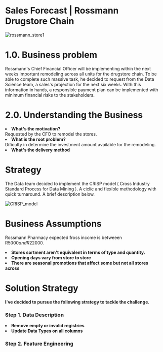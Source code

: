 # Sales Forecast | Rossmann Drugstore Chain

![rossmann_store1](https://user-images.githubusercontent.com/30410050/185254615-515bffcc-43d4-4831-a58d-ed1d895c1307.jpg)




# 1.0. Business problem

Rossmann's Chief Financial Officer will be implementing within the next weeks important remodeling across all units for the drugstore chain. 
To be able to complete such massive task, he decided to request from the Data Science team, a sales's projection for the next six weeks. With this information in hands, a responsible payment plan can be implemented with minimum financial risks to the stakeholders.  

# 2.0. Understanding the Business

<li><strong>What's the motivation?</strong></li> Requested by the CFO to remodel the stores.

<li><strong> What is the root problem?</strong></li> Dificulty in determine the investment amount available for the remodeling.

<li><strong>What's the delivery method</strong></li> 
 



# Strategy

The Data team decided to implement the CRISP model ( Cross Industry Standard Process for Data Mining ). A ciclic and flexible methodology with quick turnaround.
A brief description below.


![CRISP_model](https://user-images.githubusercontent.com/30410050/185259805-bfa281c7-430a-4ec4-a50e-040f5563aa6d.png)

# Business Assumptions

Rossmann Pharmacy expected fross income is betweeen R$5000 and R$22000. 

<li><strong>Stores sortment aren't equivalent in terms of type and quantity.</strong></li> 
<li><strong>Opening days vary from store to store</li> 
<li><strong>There are seasonal promotions that affect some but not all stores across</li> 


# Solution Strategy

I've decided to pursue the following strategy to tackle the challenge. 

### Step 1. Data Description
<li>Remove empty or invalid registries</li> 
<li>Update Data Types on all columns</li> 

### Step 2. <strong>Feature Engineering </strong>

